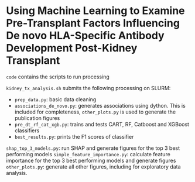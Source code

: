 # Using Machine Learning to Examine Pre-Transplant Factors Influencing De novo HLA-Specific Antibody Development Post-Kidney Transplant

`code` contains the scripts to run processing

`kidney_tx_analysis.sh` submits the following processing on SLURM:

- `prep_data.py`: basic data cleaning
- `associations_de_novo.py`: generates associations using dython. This is included for completeness, `other_plots.py` is used to generate the publication figures
- `pre_dt_rf_cat_xgb.py`: trains and tests CART, RF, Catboost and XGBoost classifiers
- `best_results.py`: prints the F1 scores of classifier

`shap_top_3_models.py`: run SHAP and generate figures for the top 3 best performing models
`simple_feature_importance.py`: calculate feature importance for the top 3 best performing models and generate figures
`other_plots.py`: generate all other figures, including for exploratory data analysis.

